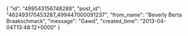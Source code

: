  {
   "id": "499543156748288",
   "post_id": "462493170453287_499447000091237",
   "from_name": "Beverly Berta Braakschmack",
   "message": "Gawd",
   "created_time": "2013-04-04T13:48:12+0000"
 }
